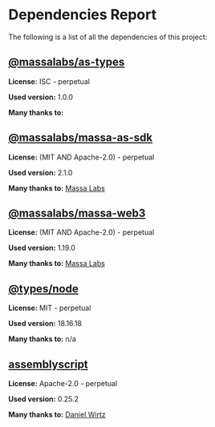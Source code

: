 # Dependencies Report

The following is a list of all the dependencies of this project:
## [@massalabs/as-types](https://registry.npmjs.org/@massalabs/as-types/-/as-types-1.0.1.tgz)

**License:** ISC - perpetual

**Used version:** 1.0.0

**Many thanks to:** 

## [@massalabs/massa-as-sdk](git+https://github.com/massalabs/massa-as-sdk.git)

**License:** (MIT AND Apache-2.0) - perpetual

**Used version:** 2.1.0

**Many thanks to:** [Massa Labs](info@massa.net)

## [@massalabs/massa-web3](git+https://github.com/massalabs/massa-web3.git)

**License:** (MIT AND Apache-2.0) - perpetual

**Used version:** 1.19.0

**Many thanks to:** [Massa Labs](info@massa.net)

## [@types/node](https://github.com/DefinitelyTyped/DefinitelyTyped.git)

**License:** MIT - perpetual

**Used version:** 18.16.18

**Many thanks to:** n/a

## [assemblyscript](git+https://github.com/AssemblyScript/assemblyscript.git)

**License:** Apache-2.0 - perpetual

**Used version:** 0.25.2

**Many thanks to:** [Daniel Wirtz](dcode+assemblyscript@dcode.io)

